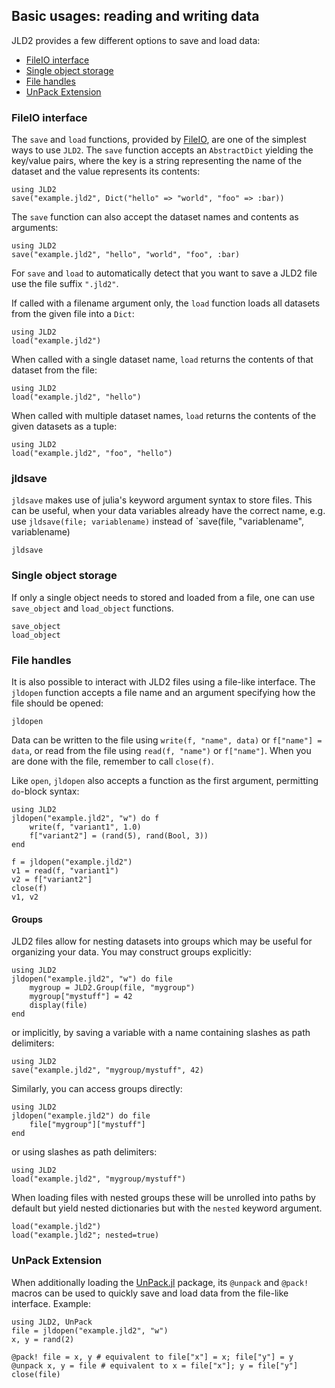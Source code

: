 ## Basic usages: reading and writing data
JLD2 provides a few different options to save and load data:

 - [FileIO interface](@ref)
 - [Single object storage](@ref)
 - [File handles](@ref)
 - [UnPack Extension](@ref)

### FileIO interface
The `save` and `load` functions, provided by [FileIO](https://github.com/JuliaIO/FileIO.jl), are one of the simplest ways to use `JLD2`.
The `save` function accepts an `AbstractDict` yielding the key/value pairs, where the key is a string representing the name of the dataset and the value represents its contents:

```@repl
using JLD2
save("example.jld2", Dict("hello" => "world", "foo" => :bar))
```

The `save` function can also accept the dataset names and contents as arguments:

```@repl
using JLD2
save("example.jld2", "hello", "world", "foo", :bar)
```

For `save` and `load` to automatically detect that you want to save a JLD2 file use the file suffix `".jld2"`.

If called with a filename argument only, the `load` function loads all datasets from the given file into a `Dict`:

```@repl
using JLD2
load("example.jld2")
```

When called with a single dataset name, `load` returns the contents of that dataset from the file:

```@repl
using JLD2
load("example.jld2", "hello")
```

When called with multiple dataset names, `load` returns the contents of the given datasets as a tuple:

```@repl
using JLD2
load("example.jld2", "foo", "hello")
```

### jldsave

`jldsave` makes use of julia's keyword argument syntax to store files.
This can be useful, when your data variables already have the correct name, e.g. use
`jldsave(file; variablename)` instead of `save(file, "variablename", variablename)

```@docs
jldsave
```

### Single object storage
If only a single object needs to stored and loaded from a file, one can use
`save_object` and `load_object` functions.

```@docs
save_object
load_object
```

### File handles

It is also possible to interact with JLD2 files using a file-like interface. The `jldopen` function accepts a file name and an argument specifying how the file should be opened:

```@docs
jldopen
```

Data can be written to the file using `write(f, "name", data)` or `f["name"] = data`, or read from the file using `read(f, "name")` or `f["name"]`. When you are done with the file, remember to call `close(f)`.

Like `open`, `jldopen` also accepts a function as the first argument, permitting `do`-block syntax:

```@example
using JLD2
jldopen("example.jld2", "w") do f
    write(f, "variant1", 1.0)
    f["variant2"] = (rand(5), rand(Bool, 3))
end

f = jldopen("example.jld2")
v1 = read(f, "variant1")
v2 = f["variant2"]
close(f)
v1, v2
```

#### Groups
JLD2 files allow for nesting datasets into groups which may be useful for organizing your data.
You may construct groups explicitly:
```@example
using JLD2
jldopen("example.jld2", "w") do file
    mygroup = JLD2.Group(file, "mygroup")
    mygroup["mystuff"] = 42
    display(file)
end
```

or implicitly, by saving a variable with a name containing slashes as path delimiters:
```@example
using JLD2
save("example.jld2", "mygroup/mystuff", 42)
```

Similarly, you can access groups directly:

```@example
using JLD2
jldopen("example.jld2") do file
    file["mygroup"]["mystuff"]
end
```

or using slashes as path delimiters:

```@example
using JLD2
load("example.jld2", "mygroup/mystuff")
```

When loading files with nested groups these will be unrolled into paths by default but
yield nested dictionaries but with the `nested` keyword argument.
```@repl
load("example.jld2")
load("example.jld2"; nested=true)
```

### UnPack Extension

When additionally loading the [UnPack.jl](https://github.com/mauro3/UnPack.jl) package, its `@unpack` and `@pack!` macros can be used to quickly save and load data from the file-like interface. Example:

```@example
using JLD2, UnPack
file = jldopen("example.jld2", "w")
x, y = rand(2)

@pack! file = x, y # equivalent to file["x"] = x; file["y"] = y
@unpack x, y = file # equivalent to x = file["x"]; y = file["y"]
close(file)
```
